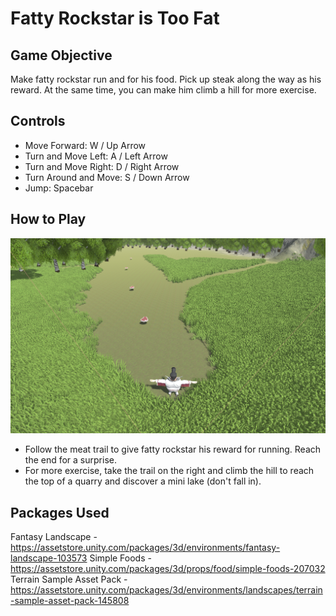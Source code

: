 # Fatty Rockstar is Too Fat
## Game Objective
Make fatty rockstar run and for his food. Pick up steak along the way as his reward. At the same time, you can make him climb a hill for more exercise.

## Controls
- Move Forward: W / Up Arrow
- Turn and Move Left: A / Left Arrow
- Turn and Move Right: D / Right Arrow
- Turn Around and Move: S / Down Arrow
- Jump: Spacebar

## How to Play
![](scene.png)
- Follow the meat trail to give fatty rockstar his reward for running. Reach the end for a surprise.
- For more exercise, take the trail on the right and climb the hill to reach the top of a quarry and discover a mini lake (don't fall in).

## Packages Used
Fantasy Landscape - https://assetstore.unity.com/packages/3d/environments/fantasy-landscape-103573
Simple Foods - https://assetstore.unity.com/packages/3d/props/food/simple-foods-207032
Terrain Sample Asset Pack - https://assetstore.unity.com/packages/3d/environments/landscapes/terrain-sample-asset-pack-145808